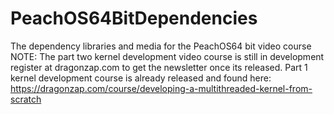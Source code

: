 # PeachOS64BitDependencies
The dependency libraries and media for the PeachOS64 bit video course
NOTE: The part two kernel development video course is still in development register at dragonzap.com to get the newsletter once its released.
Part 1 kernel development course is already released and found here: https://dragonzap.com/course/developing-a-multithreaded-kernel-from-scratch

